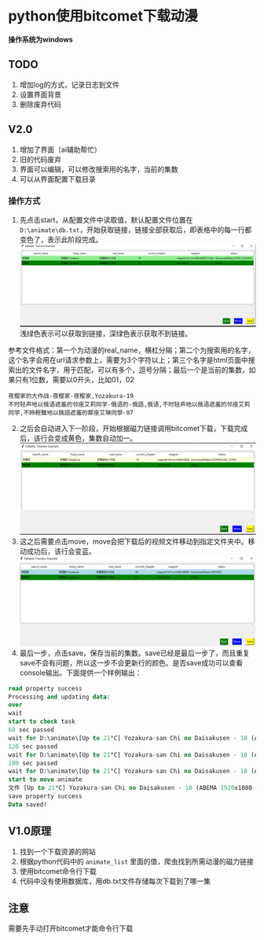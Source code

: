 # python使用bitcomet下载动漫
__操作系统为windows__
## TODO
1. 增加log的方式，记录日志到文件
2. 设置界面背景
3. 删除废弃代码

## V2.0
1. 增加了界面（ai辅助帮忙）
2. 旧的代码废弃
3. 界面可以编辑，可以修改搜索用的名字，当前的集数
4. 可以从界面配置下载目录
### 操作方式
1. 先点击start，从配置文件中读取值，默认配置文件位置在```D:\animate\db.txt```，开始获取链接，链接全部获取后，即表格中的每一行都变色了，表示此阶段完成。
![start](https://github.com/PPeony/AnimateDownloaderByBitcomet/blob/master/doc/pic/%E5%BC%80%E5%A7%8B%E4%BB%BB%E5%8A%A11.PNG)
浅绿色表示可以获取到链接，深绿色表示获取不到链接。

参考文件格式：第一个为动漫的real_name，横杠分隔；第二个为搜索用的名字，这个名字会用在url请求参数上，需要为3个字符以上；第三个名字是html页面中搜索出的文件名字，用于匹配，可以有多个，逗号分隔；最后一个是当前的集数，如果只有1位数，需要以0开头，比如01，02
```editorconfig
夜樱家的大作战-夜樱家-夜樱家,Yozakura-19
不时轻声地以俄语遮羞的邻座艾莉同学-俄语的-俄語,俄语,不时轻声地以俄语遮羞的邻座艾莉同学,不時輕聲地以俄語遮羞的鄰座艾琳同學-07
```
2. 之后会自动进入下一阶段，开始根据磁力链接调用bitcomet下载，下载完成后，该行会变成黄色，集数自动加一。
![download_done](https://github.com/PPeony/AnimateDownloaderByBitcomet/blob/master/doc/pic/%E4%B8%8B%E8%BD%BD%E5%AE%8C%E6%88%90.PNG)
3. 这之后需要点击move，move会把下载后的视频文件移动到指定文件夹中。移动成功后，该行会变蓝。
![moved](https://github.com/PPeony/AnimateDownloaderByBitcomet/blob/master/doc/pic/moved.PNG)
4. 最后一步，点击save，保存当前的集数。save已经是最后一步了，而且重复save不会有问题，所以这一步不会更新行的颜色。是否save成功可以查看console输出。下面提供一个样例输出：
```sql
read property success
Processing and updating data:
over
wait
start to check task
60 sec passed
wait for D:\animate\[Up to 21°C] Yozakura-san Chi no Daisakusen - 18 (ABEMA 1920x1080 AVC AAC MP4) [EA1A92B1].mp4.bc!
120 sec passed
wait for D:\animate\[Up to 21°C] Yozakura-san Chi no Daisakusen - 18 (ABEMA 1920x1080 AVC AAC MP4) [EA1A92B1].mp4.bc!
180 sec passed
wait for D:\animate\[Up to 21°C] Yozakura-san Chi no Daisakusen - 18 (ABEMA 1920x1080 AVC AAC MP4) [EA1A92B1].mp4.bc!
start to move animate
文件 [Up to 21°C] Yozakura-san Chi no Daisakusen - 18 (ABEMA 1920x1080 AVC AAC MP4) [EA1A92B1].mp4 移动成功！
save property success
Data saved!
```

## V1.0原理
1. 找到一个下载资源的网站
2. 根据python代码中的 ```animate_list``` 里面的值，爬虫找到所需动漫的磁力链接
3. 使用bitcomet命令行下载
4. 代码中没有使用数据库，用db.txt文件存储每次下载到了哪一集

## 注意
需要先手动打开bitcomet才能命令行下载